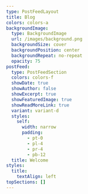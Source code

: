```yaml
---
type: PostFeedLayout
title: Blog
colors: colors-a
backgroundImage:
  type: BackgroundImage
  url: /images/background.png
  backgroundSize: cover
  backgroundPosition: center
  backgroundRepeat: no-repeat
  opacity: 75
postFeed:
  type: PostFeedSection
  colors: colors-f
  showDate: true
  showAuthor: false
  showExcerpt: true
  showFeaturedImage: true
  showReadMoreLink: true
  variant: variant-d
  styles:
    self:
      width: narrow
      padding:
        - pt-0
        - pl-4
        - pr-4
        - pb-12
  title: Welcome
styles:
  title:
    textAlign: left
topSections: []
---
```

